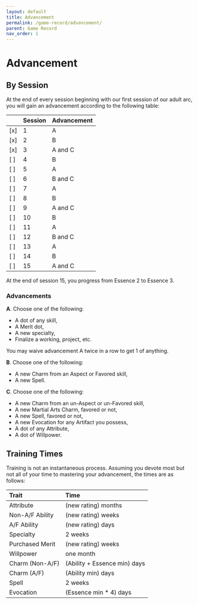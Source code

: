 ```yaml
---
layout: default
title: Advancement
permalink: /game-record/advancement/
parent: Game Record
nav_order: 1
---
```


# Advancement

## By Session

At the end of every session beginning with our first session of our adult arc,
you will gain an advancement according to the following table:

|      | Session | Advancement |
| :--- | :------ | :---------- |
| [x]  | 1       | A           |
| [x]  | 2       | B           |
| [x]  | 3       | A and C     |
| [ ]  | 4       | B           |
| [ ]  | 5       | A           |
| [ ]  | 6       | B and C     |
| [ ]  | 7       | A           |
| [ ]  | 8       | B           |
| [ ]  | 9       | A and C     |
| [ ]  | 10      | B           |
| [ ]  | 11      | A           |
| [ ]  | 12      | B and C     |
| [ ]  | 13      | A           |
| [ ]  | 14      | B           |
| [ ]  | 15      | A and C     |

At the end of session 15, you progress from Essence 2 to Essence 3.

### Advancements

**A**. Choose one of the following:

- A dot of any skill,
- A Merit dot,
- A new specialty,
- Finalize a working, project, etc.

You may waive advancement A twice in a row to get 1 of anything.

**B**. Choose one of the following:

- A new Charm from an Aspect or Favored skill,
- A new Spell.

**C**. Choose one of the following:

- A new Charm from an un-Aspect or un-Favored skill,
- A new Martial Arts Charm, favored or not,
- A new Spell, favored or not,
- A new Evocation for any Artifact you possess,
- A dot of any Attribute,
- A dot of Willpower.

## Training Times

Training is not an instantaneous process. Assuming you devote most but not all
of your time to mastering your advancement, the times are as follows:

| Trait           | Time                         |
| :-------------- | :--------------------------- |
| Attribute       | (new rating) months          |
| Non-A/F Ability | (new rating) weeks           |
| A/F Ability     | (new rating) days            |
| Specialty       | 2 weeks                      |
| Purchased Merit | (new rating) weeks           |
| Willpower       | one month                    |
| Charm (Non-A/F) | (Ability + Essence min) days |
| Charm (A/F)     | (Ability min) days           |
| Spell           | 2 weeks                      |
| Evocation       | (Essence min * 4) days       |
